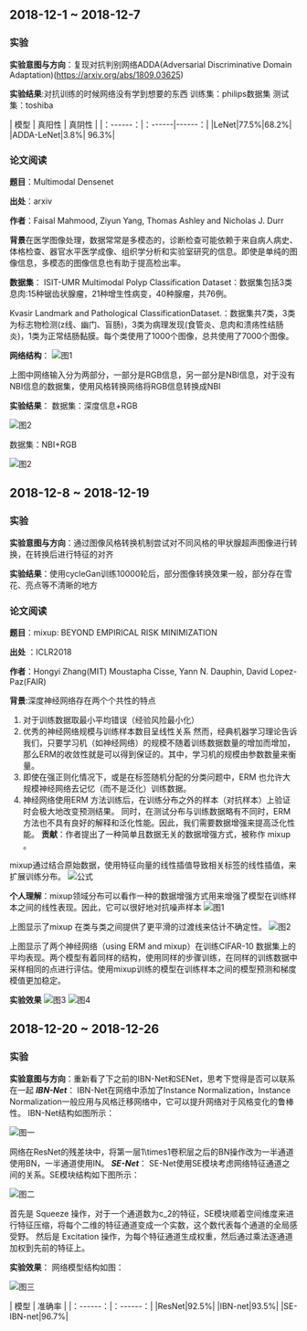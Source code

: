 ## 2018-12-1 ~ 2018-12-7

###  **实验** 

**实验意图与方向**：复现对抗判别网络ADDA(Adversarial Discriminative Domain Adaptation)(https://arxiv.org/abs/1809.03625)

**实验结果**:对抗训练的时候网络没有学到想要的东西
训练集：philips数据集 测试集：toshiba

| 模型 | 真阳性 | 真阴性 |
|：------：|：------|------：|
|LeNet|77.5%|68.2%|
|ADDA-LeNet|3.8%| 96.3%|
### **论文阅读**
**题目**：Multimodal Densenet

**出处**：arxiv

**作者**：Faisal Mahmood, Ziyun Yang, Thomas Ashley and Nicholas J. Durr

**背景**在医学图像处理，数据常常是多模态的，诊断检查可能依赖于来自病人病史、体格检查、器官水平医学成像、组织学分析和实验室研究的信息。即使是单纯的图像信息，多模态的图像信息也有助于提高检出率。

**数据集**：
ISIT-UMR Multimodal Polyp Classification Dataset：数据集包括3类息肉:15种锯齿状腺瘤，21种增生性病变，40种腺瘤，共76例。

Kvasir Landmark and Pathological ClassificationDataset.：数据集共7类，3类为标志物检测(z线、幽门、盲肠)，3类为病理发现(食管炎、息肉和溃疡性结肠炎)，1类为正常结肠黏膜。每个类使用了1000个图像，总共使用了7000个图像。

**网络结构**：
![图1](muti结构.png)

上图中网络输入分为两部分，一部分是RGB信息，另一部分是NBI信息，对于没有NBI信息的数据集，使用风格转换网络将RGB信息转换成NBI

**实验结果**：
数据集：深度信息+RGB

![图2](深度信息+RGB.png)

数据集：NBI+RGB

![图2](NBI+RGB.png)

## 2018-12-8 ~ 2018-12-19

###  **实验** 

**实验意图与方向**：通过图像风格转换机制尝试对不同风格的甲状腺超声图像进行转换，在转换后进行特征的对齐

**实验结果**：使用cycleGan训练10000轮后，部分图像转换效果一般，部分存在雪花、亮点等不清晰的地方

### **论文阅读**
**题目**：mixup: BEYOND EMPIRICAL RISK MINIMIZATION

**出处** ：ICLR2018

**作者**：Hongyi Zhang(MIT) Moustapha Cisse, Yann N. Dauphin, David Lopez-Paz(FAIR)

**背景**:深度神经网络存在两个个共性的特点
1. 对于训练数据取最小平均错误（经验风险最小化）
2. 优秀的神经网络规模与训练样本数目呈线性关系
然而，经典机器学习理论告诉我们，只要学习机（如神经网络）的规模不随着训练数据数量的增加而增加，那么ERM的收敛性就是可以得到保证的。其中，学习机的规模由参数数量来衡量。 
1. 即使在强正则化情况下，或是在标签随机分配的分类问题中，ERM 也允许大规模神经网络去记忆（而不是泛化）训练数据。
2. 神经网络使用ERM 方法训练后，在训练分布之外的样本（对抗样本）上验证时会极大地改变预测结果。
同时，在测试分布与训练数据略有不同时，ERM 方法也不具有良好的解释和泛化性能。因此，我们需要数据增强来提高泛化性能。
**贡献**：作者提出了一种简单且数据无关的数据增强方式，被称作 mixup 。

mixup通过结合原始数据，使用特征向量的线性插值导致相关标签的线性插值，来扩展训练分布。
![公式](公式1.png)

**个人理解**：mixup领域分布可以看作一种的数据增强方式用来增强了模型在训练样本之间的线性表现。因此，它可以很好地对抗噪声样本
![图1](代码1.png)

上图显示了mixup 在类与类之间提供了更平滑的过渡线来估计不确定性。
![图2](图1.png)

上图显示了两个神经网络（using ERM and mixup）在训练CIFAR-10 数据集上的平均表现。两个模型有着同样的结构，使用同样的步骤训练，在同样的训练数据中采样相同的点进行评估。使用mixup训练的模型在训练样本之间的模型预测和梯度模值更加稳定。

**实验效果**
![图3](图2.png)
![图4](图3.png)

## 2018-12-20 ~ 2018-12-26
###  **实验**
**实验意图与方向**：重新看了下之前的IBN-Net和SENet，思考下觉得是否可以联系在一起
***IBN-Net***：
IBN-Net在网络中添加了Instance Normalization，Instance Normalization一般应用与风格迁移网络中，它可以提升网络对于风格变化的鲁棒性。
IBN-Net结构如图所示：

![图一](IBN-net结构.png)

网络在ResNet的残差块中，将第一层1\times1卷积层之后的BN操作改为一半通道使用BN，一半通道使用IN。
***SE-Net***：
SE-Net使用SE模块考虑网络特征通道之间的关系。SE模块结构如下图所示：

![图二](SENet特征重标定.png)

首先是 Squeeze 操作，对于一个通道数为c_2的特征，SE模块顺着空间维度来进行特征压缩，将每个二维的特征通道变成一个实数，这个数代表每个通道的全局感受野。
然后是 Excitation 操作，为每个特征通道生成权重，然后通过乘法逐通道加权到先前的特征上。

**实验效果**：
网络模型结构如图：

![图三](SE-ibn网络结构.png)


| 模型 | 准确率 | 
|：------：|：------：|
|ResNet|92.5%|
|IBN-net|93.5%|
|SE-IBN-net|96.7%|



